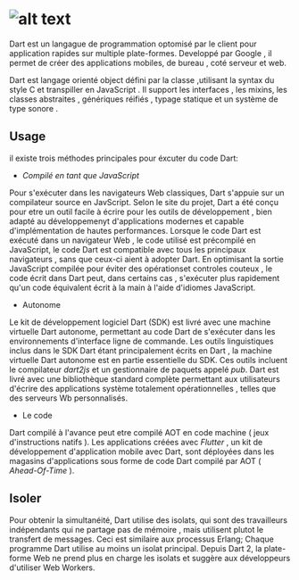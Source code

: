 # ![alt text](https://dart.dev/assets/shared/dart-logo-for-shares.png?2)


Dart est un langague de programmation optomisé par le client pour application rapides sur multiple plate-formes. Developpé par Google , il permet de créer des applications mobiles, de bureau , coté serveur et web.

Dart est langage orienté object défini par la classe  ,utilisant la syntax du style C et transpiller en JavaScript .
Il support les interfaces , les mixins, les classes abstraites , génériques réifiés , typage statique et un système de type sonore .

## Usage

il existe trois méthodes principales pour éxcuter du code Dart:

* *Compilé en tant que JavaScript*

Pour s'exécuter dans les navigateurs Web classiques, Dart s'appuie sur un compilateur source en JavScript. Selon le site du projet, Dart a été conçu pour etre un outil facile à écrire pour les outils de développement , bien adapté au développemenyt d'applications modernes et capable d'implémentation de hautes performances.
Lorsque le code Dart est exécuté dans un navigateur Web , le code utilisé est précompilé en JavaScript, le code Dart est compatible avec tous les principaux navigateurs , sans que ceux-ci aient à adopter Dart. En optimisant la sortie JavaScript compilée pour éviter des opérationset controles couteux , le code écrit dans Dart peut, dans certains cas , s'exécuter plus rapidement qu'un code équivalent écrit à la main à l'aide d'idiomes JavaScript.

* Autonome

Le kit de développement logiciel Dart (SDK) est livré avec une machine virtuelle Dart autonome, permettant au code Dart de s'exécuter dans les environnements d'interface ligne de commande. Les outils linguistiques inclus dans le SDK Dart étant principalement écrits en Dart , la machine virtuelle Dart autonome est en partie essentielle du SDK. Ces outils incluent le compilateur *dart2js* et un gestionnaire de paquets appelé *pub*. Dart est livré avec une bibliothèque standard complète permettant aux utilisateurs d'écrire des applications système totalement opérationnelles , telles que des serveurs Wb personnalisés.

* Le code

Dart compilé à l'avance peut etre compilé AOT en code machine ( jeux d'instructions natifs ). Les applications créées avec *Flutter* , un kit de développement d'application mobile avec Dart, sont déployées dans les magasins d'applications sous forme de code Dart compilé par AOT ( *Ahead-Of-Time* ).

## Isoler

Pour obtenir la simultanéité, Dart utilise des isolats, qui sont des travailleurs indépendants qui ne partage pas de mémoire , mais utilisent plutot le transfert de messages. Ceci est similaire aux processus Erlang; Chaque programme Dart utilise au moins un isolat principal. Depuis Dart 2, la plate-forme Web ne prend plus en charge les isolats et suggère aux développeurs d'utiliser Web Workers.
